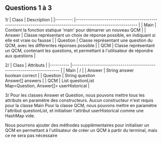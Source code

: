 ## Questions 1 à 3

1/
|   Class  	| Description                                                                                                  	|
|:--------:	|--------------------------------------------------------------------------------------------------------------	|
| Main     	| Contient la fonction statique 'main' pour démarrer un nouveau QCM                                            	|
| Answer   	| Classe représentant un choix de réponse possible, en indiquant si elle est vraie ou fausse                   	|
| Question 	| Classe représentant une question du QCM, avec les différentes réponses possible                              	|
| QCM      	| Classe représentant un QCM, contenant les questions, et permettant à l'utilisateur de répondre aux questions 	|

2/
| Class    	| Attributs                                                             	|
|----------	|-----------------------------------------------------------------------	|
| Main     	| /                                                                     	|
| Answer   	| String answer<br>boolean correct                                      	|
| Question 	| String question<br>Answer[] answers                                   	|
| QCM      	| List<Question> questionList<br>Map<Question, Answer[]> userHistorical 	|

3/ Pour les classes Answer et Question, nous pouvons mettre tous les attributs en paramètre des constructeurs.
Aucun constructeur n'est requis pour la classe Main
Pour la classe QCM, nous pouvons mettre en paramètre l'attribut questionList, et initialiser l'attribut userHistorical comme une HashMap vide.

Nous pourrons ajouter des méthodes supplémentaires pour initialiser un QCM en permettant à l'utilisateur de créer un QCM à partir du terminal, mais ce ne sera pas nécessaire